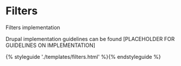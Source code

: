 # Filters

Filters implementation

Drupal implementation guidelines can be found [PLACEHOLDER FOR GUIDELINES ON IMPLEMENTATION]

{% styleguide './templates/filters.html' %}{% endstyleguide %}
